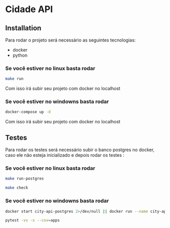 # Cidade API

## Installation

Para rodar o projeto será necessário as seguintes tecnologias:
* docker
* python

### Se você estiver no linux basta rodar
```sh
make run
```
Com isso irá subir seu projeto com docker no localhost

### Se você estiver no windowns basta rodar
```sh
docker-compose up -d
```
Com isso irá subir seu projeto com docker no localhost

## Testes

Para rodar os testes será necessário subir o banco postgres no docker, caso ele não esteja inicializado e depois rodar os testes :

### Se você estiver no linux basta rodar
```sh
make run-postgres

make check
```

### Se você estiver no windowns basta rodar
```sh
docker start city-api-postgres 2>/dev/null || docker run --name city-api-postgres -p 5432:5432 -e POSTGRES_PASSWORD='postgres' -d postgres:10-alpine

pytest -vv -x --cov=apps
```
